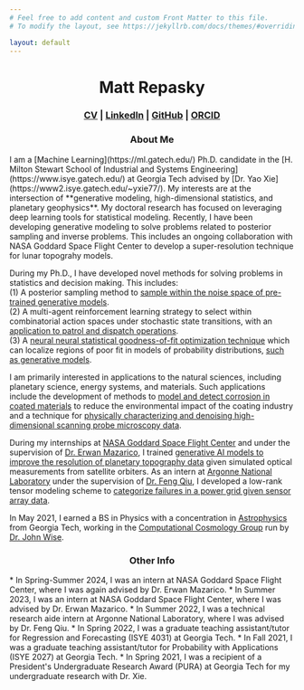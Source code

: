 ```yaml
---
# Feel free to add content and custom Front Matter to this file.
# To modify the layout, see https://jekyllrb.com/docs/themes/#overriding-theme-defaults

layout: default
---
```

<h1 align="center">Matt Repasky</h1>
<h3 align="center" ><a href="Repasky_CV.pdf">CV</a> | <a href="https://www.linkedin.com/in/matthew-repasky-jr-998529157/">LinkedIn</a> | <a href="https://github.com/mrepasky3">GitHub</a> | <a href="https://orcid.org/0009-0007-0329-7515">ORCID</a></h3>

<h3 align="center">About Me</h3>
I am a [Machine Learning](https://ml.gatech.edu/) Ph.D. candidate in the [H. Milton Stewart School of Industrial and Systems Engineering](https://www.isye.gatech.edu/) at Georgia Tech advised by [Dr. Yao Xie](https://www2.isye.gatech.edu/~yxie77/). My interests are at the intersection of **generative modeling, high-dimensional statistics, and planetary geophysics**. My doctoral research has focused on leveraging deep learning tools for statistical modeling. Recently, I have been developing generative modeling to solve problems related to posterior sampling and inverse problems. This includes an ongoing collaboration with NASA Goddard Space Flight Center to develop a super-resolution technique for lunar topograhy models.  

During my Ph.D., I have developed novel methods for solving problems in statistics and decision making. This includes:  
(1) A posterior sampling method to [sample within the noise space of pre-trained generative models](https://arxiv.org/pdf/2410.02078).  
(2) A multi-agent reinforcement learning strategy to select within combinatorial action spaces under stochastic state transitions, with an [application to patrol and dispatch operations](https://arxiv.org/pdf/2409.02246).  
(3) A [neural neural statistical goodness-of-fit optimization technique](https://ieeexplore.ieee.org/abstract/document/10196354) which can localize regions of poor fit in models of probability distributions, [such as generative models](https://ieeexplore.ieee.org/abstract/document/10445927).  

I am primarily interested in applications to the natural sciences, including planetary science, energy systems, and materials. Such applications include the development of methods to [model and detect corrosion in coated materials](https://onepetro.org/amppcorr/proceedings-abstract/AMPP24/AMPP24/556754) to reduce the environmental impact of the coating industry and a technique for [physically characterizing and denoising high-dimensional scanning probe microscopy data](https://openreview.net/pdf?id=_QNr9Y8oYx).  

During my internships at [NASA Goddard Space Flight Center](https://www.nasa.gov/goddard/) and under the supervision of [Dr. Erwan Mazarico](https://science.gsfc.nasa.gov/sci/bio/erwan.m.mazarico), I trained [generative AI models to improve the resolution of planetary topography data](https://seal.ae.gatech.edu/sites/default/files/2024-09/RepaskyMatthew.pdf) given simulated optical measurements from satellite orbiters. As an intern at [Argonne National Laboratory](https://www.anl.gov/) under the supervision of [Dr. Feng Qiu](https://www.anl.gov/profile/feng-qiu), I developed a low-rank tensor modeling scheme to [categorize failures in a power grid given sensor array data](https://ieeexplore.ieee.org/stamp/stamp.jsp?arnumber=10476907).  

In May 2021, I earned a BS in Physics with a concentration in [Astrophysics](https://cra.gatech.edu/) from Georgia Tech, working in the [Computational Cosmology Group](https://cosmo.gatech.edu/) run by [Dr. John Wise](https://cosmo.gatech.edu/members/john-wise/).  

<h3 align="center">Other Info</h3>
* In Spring-Summer 2024, I was an intern at NASA Goddard Space Flight Center, where I was again advised by Dr. Erwan Mazarico.
* In Summer 2023, I was an intern at NASA Goddard Space Flight Center, where I was advised by Dr. Erwan Mazarico.
* In Summer 2022, I was a technical research aide intern at Argonne National Laboratory, where I was advised by Dr. Feng Qiu.
* In Spring 2022, I was a graduate teaching assistant/tutor for Regression and Forecasting (ISYE 4031) at Georgia Tech.
* In Fall 2021, I was a graduate teaching assistant/tutor for Probability with Applications (ISYE 2027) at Georgia Tech.
* In Spring 2021, I was a recipient of a President's Undergraduate Research Award (PURA) at Georgia Tech for my undergraduate research with Dr. Xie.
